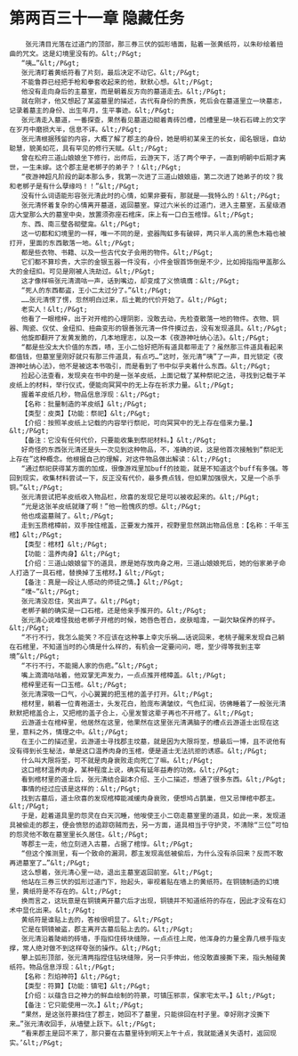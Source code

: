 # 第两百三十一章 隐藏任务
        张元清目光落在过道门的顶部，那三券三伏的弧形墙面，贴着一张黄纸符，以朱砂绘着扭曲的咒文。这是幻境里没有的。&lt;/P&gt;
       “咦…”&lt;/P&gt;
       张元清盯着黄纸符看了片刻，最后决定不动它。&lt;/P&gt;
       不能鲁莽已经把手枪和拳套收起来的他，默默心想。&lt;/P&gt;
       他没有走向身后的主墓室，而是朝着反方向的墓道走去。&lt;/P&gt;
       就在刚才，他又想起了某盗墓里的描述，古代有身份的贵族，死后会在墓道里立一块墓志，记录着墓主的身份、出生年月，生平事迹。&lt;/P&gt;
       张元清走入墓道，一番探查，果然看见墓道边砌着青砖凹槽，凹槽里是一块石石碑上的文字在岁月中磨损大半，信息不详。&lt;/P&gt;
       张元清根据残留的内容，大概了解了郡主的身份，她是明初某亲王的长女，闺名银瑶，自幼聪慧，貌美如花，具有罕见的修行天赋。&lt;/P&gt;
       曾在松府三道山娘娘坐下修行，出师后，云游天下，活了两个甲子，一直到明朝中后期才离世，一生未嫁。这个郡主是老梆子的弟子？！&lt;/P&gt;
       “夜游神超凡阶段的副本那么多，我第一次进了三道山娘娘庙，第二次进了她弟子的坟？我和老梆子是有什么孽缘吗！！”&lt;/P&gt;
       没有什么词语能形容张元清此时的心情，如果非要有，那就是——我特么的！&lt;/P&gt;
       张元清怀着复杂的心情离开墓道，返回墓室。穿过六米长的过道门，进入主墓室，五星级酒店大堂那么大的墓室中央，放置须弥座石棺床，床上有一口白玉棺惇。&lt;/P&gt;
       东、西、南三壁各砌壁龛。&lt;/P&gt;
       这一切都和幻境里的一样，唯一不同的是，瓷器陶虹多有破碎，两只半人高的黑色木箱也被打开，里面的东西散落一地。&lt;/P&gt;
       都是些衣物、书籍、以及一些古代女子会用的物件。&lt;/P&gt;
       它们都不算珍贵，大宗的金银玉器一件没有，小件金银首饰倒是不少，比如拇指指甲盖那么大的金纽扣。可见是刚被人洗劫过。&lt;/P&gt;
       这才像样嘛张元清滴咕一声，话到嘴边，却变成了义愤填膺：&lt;/P&gt;
       “死人的东西都盗，王小二太过分了。”&lt;/P&gt;
       ……张元清愣了愣，忽然明白过来，后土靴的代价开始了。&lt;/P&gt;
       老实人！&lt;/P&gt;
       他看了一眼棺梓，出于对开棺的心理阴影，没敢去动，先检查散落一地的物件。衣物、铜器、陶瓷、仪仗、金纽扣、扭曲变形的银善张元清一件件摸过去，没有发现道具。&lt;/P&gt;
       他旋即翻开了发黄发脆的，几本地理志，以及一本《夜游神吐纳心法》。&lt;/P&gt;
       “都是些没太大价值的东西，啧，王小二恰好把所有道具都带走了？虽然那三件道具看起来都值钱，但墓室里刚好就只有那三件道具，有点巧…”这时，张元清“咦”了一声，目光锁定《夜游神吐纳心法》，他不是被这本书吸引，而是看到了书中似乎夹着什么东西。&lt;/P&gt;
       捡起心法查看，发现夹在书中的是一张羊皮纸，上面记载了某种祭祀之法，寻找到记载于羊皮纸上的材料，举行仪式，便能向冥冥中的无上存在祈求力量。&lt;/P&gt;
       握着羊皮纸几秒，物品信息浮现：&lt;/P&gt;
       【名称：批量制造的羊皮纸】&lt;/P&gt;
       【类型：皮类】【功能：祭祀】&lt;/P&gt;
       【介绍：按照羊皮纸上记载的内容举行祭祀，可向冥冥中的无上存在借来力量。】&lt;/P&gt;
       【备注：它没有任何代价，只要能收集到祭祀材料。】&lt;/P&gt;
       好奇怪的东西张元清还是头一次见到这种物品，不，准确的说，这是他首次接触到“祭祀无上存在”这种概念。他根据自己的理解，对这件物品做出解读：&lt;/P&gt;
       “通过祭祀获得某方面的加成，很像游戏里加buff的技能，就是不知道这个buff有多强。等回到现实，收集材料尝试一下，反正没有代价，最多费点钱，但如果加强很大，又是一个杀手铜。”&lt;/P&gt;
       张元清尝试把羊皮纸收入物品栏，欣喜的发现它是可以被收起来的。&lt;/P&gt;
       “光是这张羊皮纸就赚了啊！”他一脸愧疚的想。&lt;/P&gt;
       他也成盗墓贼了。&lt;/P&gt;
       走到玉质棺樟前，双手按住棺盖，正要发力推开，视野里忽然跳出物品信息：【名称：千年玉棺】&lt;/P&gt;
       【类型：棺材】&lt;/P&gt;
       【功能：温养肉身】&lt;/P&gt;
       【介绍：三道山娘娘留下的道具，原是她存放肉身之用，三道山娘娘死后，她的俗家弟子命人打造了一具石棺，替换掉了玉棺材。】&lt;/P&gt;
       【备注：真是一段让人感动的师徒之情。】&lt;/P&gt;
       “噗~”&lt;/P&gt;
       张元清没忍住，笑出声了。&lt;/P&gt;
       老梆子躺的确实是一口石棺，还是他亲手推开的。&lt;/P&gt;
       张元清心说难怪我给老梆子开棺的时候，她唇色苍白，皮肤暗澹，一副欠缺保养的样子。&lt;/P&gt;
       “不行不行，我怎么能笑？不应该在这种事上幸灾乐祸……话说回来，老桃子醒来发现自己躺在石棺里，不知道当时的心情是什么样的，有机会一定要问问，嗯，至少得等我到主宰境”&lt;/P&gt;
       “不行不行，不能揭人家的伤疤。”&lt;/P&gt;
       嘴上滴滴咕咕着，他双掌无声发力，一点点推开棺樟盖。&lt;/P&gt;
       棺梓里还有一口玉棺。&lt;/P&gt;
       张元清深吸一口气，小心翼翼的把玉棺的盖子打开。&lt;/P&gt;
       棺材里，躺着一位青袍道士，头发花白，脸庞布满皱纹，气色红润，彷佛睡着了一般张元清默默把棺盖合上，又把棺的盖子合上，心里发誓这辈子再也不开棺了。&lt;/P&gt;
       云游道士在棺梓里，他居然在这里，他果然在这里张元清满脑子的槽点云游道士出现在这里，意料之外，情理之中。&lt;/P&gt;
       在王小二的描述里，云游道士寻找郡主坟墓，就是因为大限将至，想最后一博，且不说他有没有得到长生秘法，单是这口温养肉身的玉棺，便是道士无法抗拒的诱惑。&lt;/P&gt;
       什么叫大限将至，可不就是肉身衰败走向死亡了嘛。&lt;/P&gt;
       这口棺材温养肉身，某种程度上说，确实有延年益寿的功效。&lt;/P&gt;
       看到棺材里的道士后，张元清结合副本介绍、王小二描述，想通了很多东西。&lt;/P&gt;
       事情的经过应该是这样的：&lt;/P&gt;
       找到古墓后，道士欣喜的发现棺樟能减缓肉身衰败，便想鸠占鹊巢，但又忌惮棺中郡主。&lt;/P&gt;
       于是，趁着道具里的怨灵在白天沉睡，他唆使王小二窃走墓室里的道具，如此一来，发现道具被偷走的郡主，便会愤怒的追踪窃贼而去，另一方面，道具相当于守护灵，不清除“三位”可怕的怨灵他不敢在墓室里长久居住。&lt;/P&gt;
       等郡主一走，他立刻进入古墓，占据了棺惇。&lt;/P&gt;
       “但这个推测里，有一个致命的漏洞，郡主发现高低被偷后，为什么没有杀回来？反而不敢再进墓室了…”&lt;/P&gt;
       这么想着，张元清心里一动，退出主墓室返回前室。&lt;/P&gt;
       他站在三券三伏的弧形过道门下，抬起头，审视着贴在墙上的黄纸符。在铜镜制造的幻境里，黄纸符是不存在的。&lt;/P&gt;
       换而言之，这玩意是在铜镜离开墓穴后才出现，铜镜并不知道纸符的存在，因此才没有在幻术中显化出来。&lt;/P&gt;
       黄纸符是谁贴上去的，答桉很明显了。&lt;/P&gt;
       它是在铜镜被盗，郡主离开古墓后贴上去的。&lt;/P&gt;
       张元清沿着陡峭的砖墙，手指扣住砖块缝隙，一点点往上爬，他浑身的力量全靠几根手指支撑，常人绝对做不到这样夸张的操作。&lt;/P&gt;
       攀上弧形顶部，张元清两指捏住钻块缝隙，另一只手伸出，他没敢直接撕下来，指头触碰黄纸符。物品信息浮现：&lt;/P&gt;
       【名称：烈焰神符】&lt;/P&gt;
       【类型：符算】【功能：镇宅】&lt;/P&gt;
       【介绍：以蕴含日之神力的鲜血绘制的符篆，可镇压邪祟，保家宅太平。】&lt;/P&gt;
       【备注：它只能使用一次。】&lt;/P&gt;
       “果然，是这张符篆挡住了郡主，她回不了墓里，只能徘回在村子里。幸好刚才没撕下来…”张元清收回手，从墙壁上跃下。&lt;/P&gt;
       “看来郡主是回不来了，那只要在古墓里待到明天上午十点，我就能通关失语村，返回现实。’&lt;/P&gt;